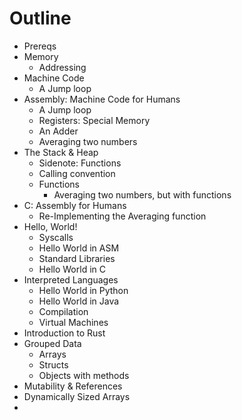 # Outline

- Prereqs
- Memory
  - Addressing
- Machine Code
  - A Jump loop
- Assembly: Machine Code for Humans
  - A Jump loop
  - Registers: Special Memory
  - An Adder
  - Averaging two numbers
- The Stack & Heap
  - Sidenote: Functions
  - Calling convention
  - Functions
    - Averaging two numbers, but with functions
- C: Assembly for Humans
  - Re-Implementing the Averaging function
- Hello, World!
  - Syscalls
  - Hello World in ASM
  - Standard Libraries
  - Hello World in C
- Interpreted Languages
  - Hello World in Python
  - Hello World in Java
  - Compilation
  - Virtual Machines
- Introduction to Rust
- Grouped Data
  - Arrays
  - Structs
  - Objects with methods
- Mutability & References
- Dynamically Sized Arrays
- 